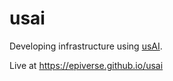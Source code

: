 # usai
Developing infrastructure using <a href="https://usAI.gov" target="_blank">usAI</a>. 

Live at https://epiverse.github.io/usai
